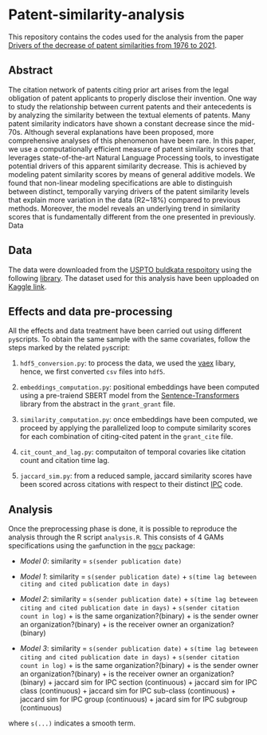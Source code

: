 # Patent-similarity-analysis

This repository contains the codes used for the analysis from the paper [Drivers of the decrease of patent similarities from 1976 to 2021](https://arxiv.org/abs/2212.06046). 

## Abstract 
The citation network of patents citing prior art arises from the legal obligation of patent applicants to properly disclose their invention. One way to study the relationship between current patents and their antecedents is by analyzing the similarity between the textual elements of patents. Many patent similarity indicators have shown a constant decrease since the mid-70s. Although several explanations have been proposed, more comprehensive analyses of this phenomenon have been rare. In this paper, we use a computationally efficient measure of patent similarity scores that leverages state-of-the-art Natural Language Processing tools, to investigate potential drivers of this apparent similarity decrease. This is achieved by modeling patent similarity scores by means of general additive models. We found that non-linear modeling specifications are able to distinguish between distinct, temporally varying drivers of the patent similarity levels that explain more variation in the data (R2~18%) compared to previous methods. Moreover, the model reveals an underlying trend in similarity scores that is fundamentally different from the one presented in previously. Data

## Data 

The data were downloaded from the [USPTO buldkata respoitory](https://bulkdata.uspto.gov/) using the following [library](https://github.com/efm95/patents). The dataset used for this analysis have been upploaded on [Kaggle link](https://www.kaggle.com/datasets/filippimazz/patents-citations).

## Effects and data pre-processing

All the effects and data treatment have been carried out using different `py`scripts. To obtain the same sample with the same covariates, follow the steps marked by the related `py`script: 

1. `hdf5_conversion.py`: to process the data, we used the [vaex](https://vaex.io/docs/index.html#) libary, hence, we first converted `csv` files into `hdf5`. 
2. `embeddings_computation.py`: positional embeddings have been computed using a pre-traiend SBERT model from the [Sentence-Transformers](https://www.sbert.net/) library from the abstract in the `grant_grant` file.

3. `similarity_computation.py`: once embeddings have been computed, we proceed by applying the parallelized loop to compute similarity scores for each combination of citing-cited patent in the `grant_cite` file. 

4. `cit_count_and_lag.py`: computaiton of temporal covaries like citation count and citation time lag.

5. `jaccard_sim.py`: from a reduced sample, jaccard similarity scores have been scored across citations with respect to their distinct [IPC](https://www.wipo.int/classifications/ipc/en/) code. 

## Analysis

Once the preprocessing phase is done, it is possible to reproduce the analysis through the R script `analysis.R`. This consists of 4 GAMs specifications using the `gam`function in the [`mgcv`](https://cran.r-project.org/web/packages/mgcv/mgcv.pdf) package: 

- *Model 0*: similarity = `s(sender publication date)`

- *Model 1*: similarity = `s(sender publication date)` + `s(time lag beteween citing and cited publication date in days)`

- *Model 2*: similarity = `s(sender publication date)` + `s(time lag beteween citing and cited publication date in days)` + `s(sender citation count in log)` + is the same organization?(binary) + is the sender owner an organization?(binary) + is the receiver owner an organization? (binary)

- *Model 3*: similarity = `s(sender publication date)` + `s(time lag beteween citing and cited publication date in days)` + `s(sender citation count in log)` + is the same organization?(binary) + is the sender owner an organization?(binary) + is the receiver owner an organization?(binary) + jaccard sim for IPC section (continuous) + jaccard sim for IPC class (continuous) + jaccard sim for IPC sub-class (continuous) + jaccard sim for IPC group (continuous) + jacard sim for IPC subgroup (continuous)

where  `s(...)` indicates a smooth term. 
